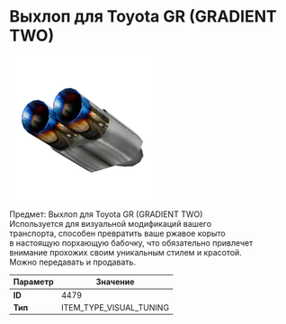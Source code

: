 # Выхлоп для Toyota GR (GRADIENT TWO)

![Item Image](../img/4479.webp?raw=true)

Предмет: Выхлоп для Toyota GR (GRADIENT TWO)<br>Используется для визуальной модификаций вашего<br>транспорта, способен превратить ваше ржавое корыто<br>в настоящую порхающую бабочку, что обязательно привлечет<br>внимание прохожих своим уникальным стилем и красотой.<br>Можно передавать и продавать.


| Параметр | Значение |
|----------|----------|
| **ID** | 4479 |
| **Тип** | ITEM_TYPE_VISUAL_TUNING |

